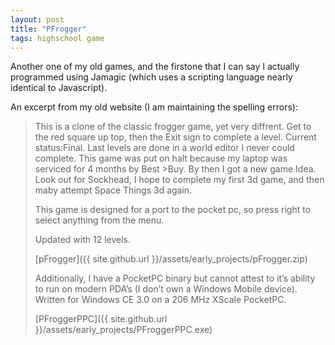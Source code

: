```yaml
---
layout: post
title: "PFrogger"
tags: highschool game
---
```

Another one of my old games, and the firstone that I can say I actually programmed using Jamagic (which uses a scripting language nearly identical to Javascript).

An excerpt from my old website (I am maintaining the spelling errors):
>This is a clone of the classic frogger game, yet very diffrent. Get to the red square up top, then the Exit sign to complete a level. Current status:Final. Last levels are done in a world editor I never could complete. This game was put on halt because my laptop was serviced for 4 months by Best >Buy. By then I got a new game Idea. Look out for Sockhead, I hope to complete my first 3d game, and then maby attempt Space Things 3d again.
>
>This game is designed for a port to the pocket pc, so press right to select anything from the menu.
>
>Updated with 12 levels.
>
>[pFrogger]({{ site.github.url }}/assets/early_projects/pFrogger.zip)
>
>Additionally, I have a PocketPC binary but cannot attest to it’s ability to run on modern PDA’s (I don’t own a Windows Mobile device).  Written for Windows CE 3.0 on a 206 MHz XScale PocketPC.
>
>[PFroggerPPC]({{ site.github.url }}/assets/early_projects/PFroggerPPC.exe)